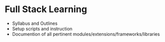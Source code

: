 # Full Stack Learning

* Syllabus and Outlines
* Setup scripts and instruction
* Documention of all pertinent modules/extensions/frameworks/libraries
